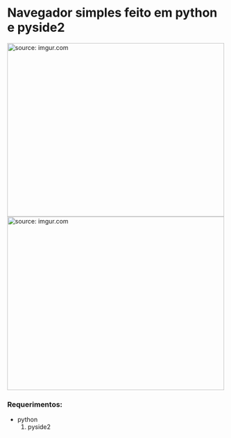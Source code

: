 # Navegador simples feito em python e pyside2
<a href="https://imgur.com/MpbjGmN"><img width=500 height=400 src="https://i.imgur.com/MpbjGmN.png" title="source: imgur.com" /></a>
<a href="https://imgur.com/0xwsdcR"><img width=500 height=400 src="https://i.imgur.com/0xwsdcR.png" title="source: imgur.com" /></a>
### Requerimentos:

- python
	1. pyside2
